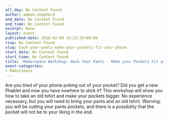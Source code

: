 ```yaml
---
all_day: No Content Found
author: ammon-shepherd
end_date: No Content Found
end_time: No Content Found
excerpt: None
layout: event
published-date: 2018-02-08 15:21:31+00:00
rsvp: No Content Found
slug: hack-your-pants-make-your-pockets-fit-your-phone
start_date: No Content Found
start_time: No Content Found
title: 'Makerspace Workshop: Hack Your Pants - Make your Pockets Fit your Phone'
event-categories:
- Makerspace
---
```


Are you tired of your phone poking out of your pocket? Did you get a new Phablet and now you have nowhere to stick it? This workshop will show you how to take an old tshirt and make your pockets bigger. No experience necessary, but you will need to bring your pants and an old tshirt. Warning: you will be cutting your pants pockets, and there is a possibility that the pocket will not be to your liking in the end.
